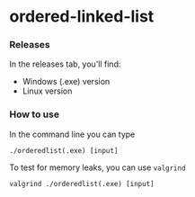 # ordered-linked-list

### Releases
In the releases tab, you'll find:
- Windows (.exe) version
- Linux version

### How to use

In the command line you can type
```
./orderedlist(.exe) [input]
```
To test for memory leaks, you can use `valgrind`
```
valgrind ./orderedlist(.exe) [input]
```